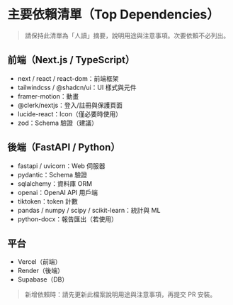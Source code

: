 # 主要依賴清單（Top Dependencies）

> 請保持此清單為「人讀」摘要，說明用途與注意事項。次要依賴不必列出。

## 前端（Next.js / TypeScript）
- next / react / react-dom：前端框架
- tailwindcss / @shadcn/ui：UI 樣式與元件
- framer-motion：動畫
- @clerk/nextjs：登入/註冊與保護頁面
- lucide-react：Icon（僅必要時使用）
- zod：Schema 驗證（建議）

## 後端（FastAPI / Python）
- fastapi / uvicorn：Web 伺服器
- pydantic：Schema 驗證
- sqlalchemy：資料庫 ORM
- openai：OpenAI API 用戶端
- tiktoken：token 計數
- pandas / numpy / scipy / scikit-learn：統計與 ML
- python-docx：報告匯出（若使用）

## 平台
- Vercel（前端）
- Render（後端）
- Supabase（DB）

> 新增依賴時：請先更新此檔案說明用途與注意事項，再提交 PR 安裝。

